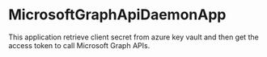 # MicrosoftGraphApiDaemonApp
This application retrieve client secret from azure key vault and then get the access token to call Microsoft Graph APIs.
